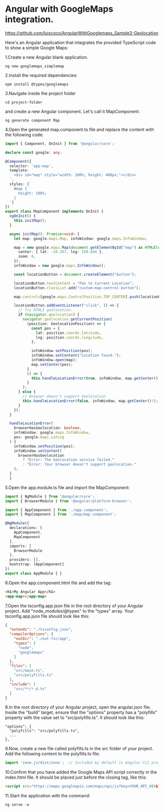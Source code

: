 # Angular with GoogleMaps integration.

https://github.com/luiscoco/AngularWithGooglemaps_Sample3-Geolocation

Here's an Angular application that integrates the provided TypeScript code to show a simple Google Maps:

1.Create a new Angular blank application.
```
ng new googlemaps_simplemap
```

2.Install the required dependencies:
```
npm install @types/googlemaps
```

3.Navigate inside the project folder 
```
cd project-folder
```
and create a new Angular component. Let's call it MapComponent:
```
ng generate component Map
```

4.Open the generated map.component.ts file and replace the content with the following code:
```typescript
import { Component, OnInit } from '@angular/core';

declare const google: any;

@Component({
  selector: 'app-map',
  template: `
    <div id="map" style="width: 100%; height: 400px;"></div>
  `,
  styles: [`
    #map {
      height: 100%;
    }
  `]
})
export class MapComponent implements OnInit {
  ngOnInit() {
    this.initMap();
  }

  async initMap(): Promise<void> {
    let map: google.maps.Map, infoWindow: google.maps.InfoWindow;

    map = new google.maps.Map(document.getElementById("map") as HTMLElement, {
      center: { lat: -34.397, lng: 150.644 },
      zoom: 6,
    });
    infoWindow = new google.maps.InfoWindow();

    const locationButton = document.createElement("button");

    locationButton.textContent = "Pan to Current Location";
    locationButton.classList.add("custom-map-control-button");

    map.controls[google.maps.ControlPosition.TOP_CENTER].push(locationButton);

    locationButton.addEventListener("click", () => {
      // Try HTML5 geolocation.
      if (navigator.geolocation) {
        navigator.geolocation.getCurrentPosition(
          (position: GeolocationPosition) => {
            const pos = {
              lat: position.coords.latitude,
              lng: position.coords.longitude,
            };

            infoWindow.setPosition(pos);
            infoWindow.setContent("Location found.");
            infoWindow.open(map);
            map.setCenter(pos);
          },
          () => {
            this.handleLocationError(true, infoWindow, map.getCenter()!);
          }
        );
      } else {
        // Browser doesn't support Geolocation
        this.handleLocationError(false, infoWindow, map.getCenter()!);
      }
    });
  }

  handleLocationError(
    browserHasGeolocation: boolean,
    infoWindow: google.maps.InfoWindow,
    pos: google.maps.LatLng
  ) {
    infoWindow.setPosition(pos);
    infoWindow.setContent(
      browserHasGeolocation
        ? "Error: The Geolocation service failed."
        : "Error: Your browser doesn't support geolocation."
    );
  }
  }
```

5.Open the app.module.ts file and import the MapComponent:
```typescript
import { NgModule } from '@angular/core';
import { BrowserModule } from '@angular/platform-browser';

import { AppComponent } from './app.component';
import { MapComponent } from './map/map.component';

@NgModule({
  declarations: [
    AppComponent,
    MapComponent
  ],
  imports: [
    BrowserModule
  ],
  providers: [],
  bootstrap: [AppComponent]
})
export class AppModule { }
```

6.Open the app.component.html file and add the <app-map></app-map> tag:
```html
<h1>My Angular App</h1>
<app-map></app-map>
```

7.Open the tsconfig.app.json file in the root directory of your Angular project.
Add "node_modules/@types" to the "types" array. Your tsconfig.app.json file should look like this:
```json
{
  "extends": "./tsconfig.json",
  "compilerOptions": {
    "outDir": "./out-tsc/app",
    "types": [
      "node",
      "googlemaps"
    ]
  },
  "files": [
    "src/main.ts",
    "src/polyfills.ts"
  ],
  "include": [
    "src/**/*.d.ts"
  ]
}
```

8.In the root directory of your Angular project, open the angular.json file.
Inside the "build" target, ensure that the "options" property has a "polyfills" property with the value set to "src/polyfills.ts". It should look like this:

```
"options": {
  "polyfills": "src/polyfills.ts",
  ...
},
```

9.Now, create a new file called polyfills.ts in the src folder of your project. Add the following content to the polyfills.ts file:
```typescript
import 'zone.js/dist/zone';  // Included by default in Angular CLI projects
```


10.Confirm that you have added the Google Maps API script correctly in the index.html file. It should be placed just before the closing </body> tag, like this:
```html
<script src="https://maps.googleapis.com/maps/api/js?key=YOUR_API_KEY&libraries=places"></script>
```

11.Start the application with the command:
```
ng serve -o
```
